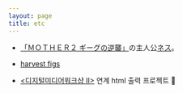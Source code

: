 ```yaml
---
layout: page
title: etc
---
```

 - <a href='https://www.nintendo.co.jp/n02/shvc/mb/index.html'>「ＭＯＴＨＥＲ２ ギーグの逆襲」</a>の主人公<a href='https://www.nintendo.co.jp/n08/a2uj/mother2/hero/index.html'>ネス</a>。

 - <a href='http://figs4fun.com/basics_Harvest.html'>harvest figs</a>

 + <a href='https://classroom.google.com/c/MjkyNDk2OTEzNjQ2'><디지털미디어워크샵 II></a> 연계 html 출력 프로젝트 💞
